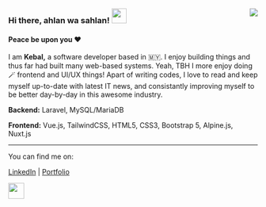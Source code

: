 ### Hi there, ahlan wa sahlan! <img src="https://github.com/miqbalhakim/miqbalhakim/blob/master/wave.gif" width="30px"> <img align="right" src="https://visitor-badge.laobi.icu/badge?page_id=miqbalhakim.miqbalhakim">

#### Peace be upon you ❤️

I am **Kebal,** a software developer based in 🇲🇾. I enjoy building things and thus far had built many web-based systems. Yeah, TBH I more enjoy doing 🪄 frontend and UI/UX things! Apart of writing codes, I love to read and keep myself up-to-date with latest IT news, and consistantly improving myself to be better day-by-day in this awesome industry. 


**Backend:** Laravel, MySQL/MariaDB

**Frontend:** Vue.js, TailwindCSS, HTML5, CSS3, Bootstrap 5, Alpine.js, Nuxt.js

<!-- **Just Learn the Basic:** Nuxt.js, Flutter 🙇🏻‍♂️ -->

<!-- Looking forward to deep learn in Flutter, and AWS 🤔 -->

___

You can find me on:

<a href="https://www.linkedin.com/in/miqbalhakim05">LinkedIn</a>&nbsp;|&nbsp;<a href="https://kebal.xyz">Portfolio</a>&nbsp;

<img src="https://github.com/FortAwesome/Font-Awesome/blob/6.x/svgs/brands/linkedin.svg" fill="blue" width="32" height="32">
